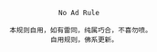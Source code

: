                     No Ad Rule
                    
        本规则自用，如有雷同，纯属巧合，不喜勿喷。
                  自用规则，佛系更新。

